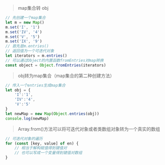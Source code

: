 > map集合转 obj
```javascript
// 先创建一个map集合
let m = new Map()
m.set('I', '1')
m.set('IV', '4')
m.set('V', '5')
m.set('IX', '9')
// 首先是m.entries()
// 返回值为一个可迭代对象
let iterators = m.entries()
// 可以通过Object的内置函数fromEntries对map转换
const object = Object.fromEntries(iterators)
```
> obj转为map集合（map集合的第二种创建方法）
```javascript
// 传入一个entries生成map集合
let obj = {
    'I':'1',
    'IV':'4',
    'V':'5'
}
let newMap = new Map(Object.entries(obj))
console.log(newMap)
```
> Array.from()方法可以将可迭代对象或者类数组对象转为一个真实的数组
```javascript
// 可迭代对象的遍历
for (const [key, value] of en) {
    // 相当于解构赋值得到键值对
    // 也可以写成一个变量得到键值对数组
}
```
